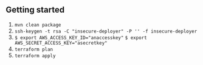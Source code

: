 ## Getting started

1. ```mvn clean package```
2. ```ssh-keygen -t rsa -C "insecure-deployer" -P '' -f insecure-deployer```
3. ```$ export AWS_ACCESS_KEY_ID="anaccesskey"```
   ```$ export AWS_SECRET_ACCESS_KEY="asecretkey"```
4. ```terraform plan```
5. ```terraform apply```